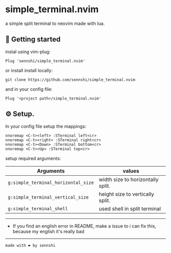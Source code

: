 # simple_terminal.nvim

a simple split terminal to neovim made with lua.

## 🚀 Getting started

instal using vim-plug:
```vim
Plug 'sennshi/simple_terminal.nvim'
```

or install install locally:
```
git clone https://github.com/sennshi/simple_terminal.nvim
```

and in your config file:

```vim
Plug '<project path>/simple_terminal.nvim'
```

## ⚙️ Setup.

In your config file setup the mappings:

```vim
nnoremap <C-t><left> :STerminal left<cr>
nnoremap <C-t><right> :STerminal right<cr>
nnoremap <C-t><Down> :STerminal bottom<cr>
nnoremap <C-t><Up> :STerminal top<cr>
```

setup required arguments:

| Arguments           |  values  |
| ------------------------------------ | ------------------- |
|  `g:simple_terminal_horizontal_size` |  width size to horizontally split. |
|  `g:simple_terminal_vertical_size`   |  height size to vertically split.  |
|  `g:simple_terminal_shell`           |  used shell in split terminal |

___

* If you find an english error in README, make a issue to i can fix this, because my english it's really bad

---

`made with ❤️ by sennshi`


